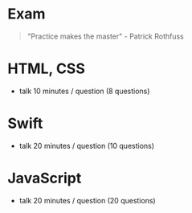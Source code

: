 # Exam
> "Practice makes the master" - Patrick Rothfuss

# HTML, CSS
* talk 10 minutes / question (8 questions)

# Swift
* talk 20 minutes / question (10 questions)

# JavaScript
* talk 20 minutes / question (20 questions)
